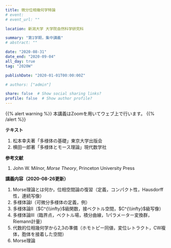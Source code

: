 ```yaml
---
title: 微分位相幾何学特論
# event: 
# event_url: ""

location: 新潟大学 大学院自然科学研究科

summary: "第1学期，集中講義"
# abstract: ""

date: "2020-08-31"
date_end: "2020-09-04"
all_day: true
tag: "2020W"

publishDate: "2020-01-01T00:00:00Z"

# authors: ["admin"]

share: false  # Show social sharing links?
profile: false  # Show author profile?
---
```

{{% alert warning %}}
本講義はZoomを用いてウェブ上で行います。
{{% /alert %}}

**テキスト**

1. 松本幸夫著「多様体の基礎」東京大学出版会
2. 横田一郎著「多様体とモース理論」現代数学社

**参考文献**

1. John W. Milnor, *Morse Theory*, Princeton University Press

**講義内容（2020-08-26更新）**

1. Morse理論とは何か，位相空間論の復習（定義，コンパクト性，Hausdorff性，連続写像）
2. 多様体論Ⅰ（可微分多様体の定義，例）
3. 多様体論Ⅱ（$C^{\\infty}$級関数，接ベクトル空間，$C^{\\infty}$級写像）
4. 多様体論Ⅲ（臨界点，ベクトル場，積分曲線，1パラメーター変換群，Riemann計量）
5. 代数的位相幾何学から2,3の準備（ホモトピー同値，変位レトラクト，CW複体，胞体を接着した空間）
6. Morse理論
